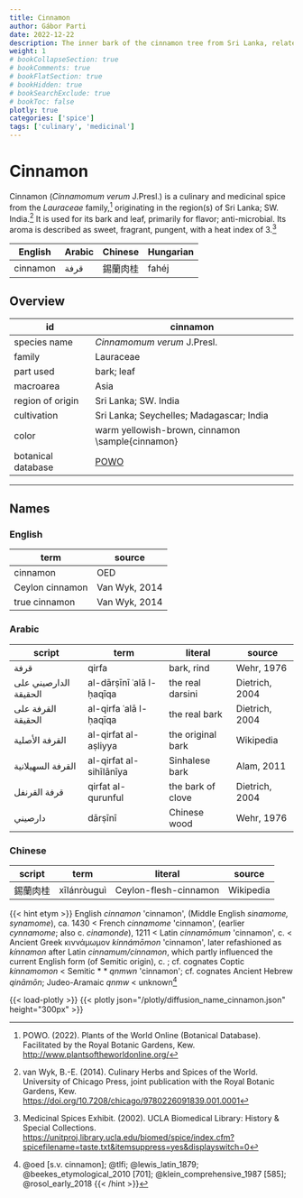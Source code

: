 ```yaml
---
title: Cinnamon
author: Gábor Parti
date: 2022-12-22
description: The inner bark of the cinnamon tree from Sri Lanka, related to cassia..
weight: 1
# bookCollapseSection: true
# bookComments: true
# bookFlatSection: true
# bookHidden: true
# bookSearchExclude: true
# bookToc: false
plotly: true
categories: ['spice']
tags: ['culinary', 'medicinal']
---
```


# Cinnamon

Cinnamon (*Cinnamomum verum* J.Presl.) is a culinary and medicinal spice from the *Lauraceae* family,[^powo] originating in the region(s) of Sri Lanka; SW. India.[^van_wyk_culinary_2014] It is used for its bark and leaf, primarily for flavor; anti-microbial. Its aroma is described as sweet, fragrant, pungent, with a heat index of 3.[^ucla_medicinal_2002]

| English|Arabic|Chinese|Hungarian|
|--------|------|-------|---------|
|cinnamon| قرفة |  錫蘭肉桂 |  fahéj  |

## Overview

|        id        |                      cinnamon                     |
|------------------|---------------------------------------------------|
|   species name   |            *Cinnamomum verum* J.Presl.            |
|      family      |                     Lauraceae                     |
|     part used    |                     bark; leaf                    |
|     macroarea    |                        Asia                       |
| region of origin |                Sri Lanka; SW. India               |
|    cultivation   |      Sri Lanka; Seychelles; Madagascar; India     |
|       color      |  warm yellowish-brown, cinnamon \sample{cinnamon} |
|botanical database|[POWO](https://powo.science.kew.org/taxon/463752-1)|

***

## Names

### English

|      term     |    source   |
|---------------|-------------|
|    cinnamon   |     OED     |
|Ceylon cinnamon|Van Wyk, 2014|
| true cinnamon |Van Wyk, 2014|

### Arabic

|        script       |          term          |     literal     |    source    |
|---------------------|------------------------|-----------------|--------------|
|         قرفة        |          qirfa         |    bark, rind   |  Wehr, 1976  |
|الدارصيني على الحقيقة|al-dārṣīnī ʿalā l-ḥaqīqa| the real darsini|Dietrich, 2004|
|  القرفة على الحقيقة | al-qirfa ʿalā l-ḥaqīqa |  the real bark  |Dietrich, 2004|
|    القرفة الأصلية   |  al-qirfat al-aṣliyya  |the original bark|   Wikipedia  |
|  القرفة السهيلانية  | al-qirfat al-sihīlānīya|  Sinhalese bark |  Alam, 2011  |
|     قرفة القرنفل    |   qirfat al-qurunful   |the bark of clove|Dietrich, 2004|
|       دارصيني       |         dārṣīnī        |   Chinese wood  |  Wehr, 1976  |

### Chinese

|script|    term   |       literal       |  source |
|------|-----------|---------------------|---------|
| 錫蘭肉桂 |xīlánròuguì|Ceylon-flesh-cinnamon|Wikipedia|


{{< hint etym >}}
English *cinnamon* 'cinnamon', (Middle English *sinamome, synamome*), ca. 1430 < French *cinnamome* 'cinnamon', (earlier *cynnamome*; also c. *cinamonde*), 1211 < Latin *cinnamōmum* 'cinnamon', c. < Ancient Greek κιννάμωμον *kinnámōmon* 'cinnamon', later refashioned as *kínnamon* after Latin *cinnamum/cinnamon*, which partly influenced the current English form (of Semitic origin), c. ; cf. cognates Coptic *kinnamomon* < Semitic * * *qnmwn* 'cinnamon'; cf. cognates Ancient Hebrew *qināmōn*; Judeo-Aramaic *qnmw* < unknown[^1] 
 [^1]: @oed [s.v. cinnamon]; @tlfi; @lewis_latin_1879; @beekes_etymological_2010 [701]; @klein_comprehensive_1987 [585]; @rosol_early_2018
{{< /hint >}}

{{< load-plotly >}}
{{< plotly json="/plotly/diffusion_name_cinnamon.json" height="300px" >}}

[^powo]: POWO. (2022). Plants of the World Online (Botanical Database). Facilitated by the Royal Botanic Gardens, Kew. http://www.plantsoftheworldonline.org/
[^van_wyk_culinary_2014]: van Wyk, B.-E. (2014). Culinary Herbs and Spices of the World. University of Chicago Press, joint publication with the Royal Botanic Gardens, Kew. https://doi.org/10.7208/chicago/9780226091839.001.0001
[^ucla_medicinal_2002]: Medicinal Spices Exhibit. (2002). UCLA Biomedical Library: History & Special Collections. https://unitproj.library.ucla.edu/biomed/spice/index.cfm?spicefilename=taste.txt&itemsuppress=yes&displayswitch=0

